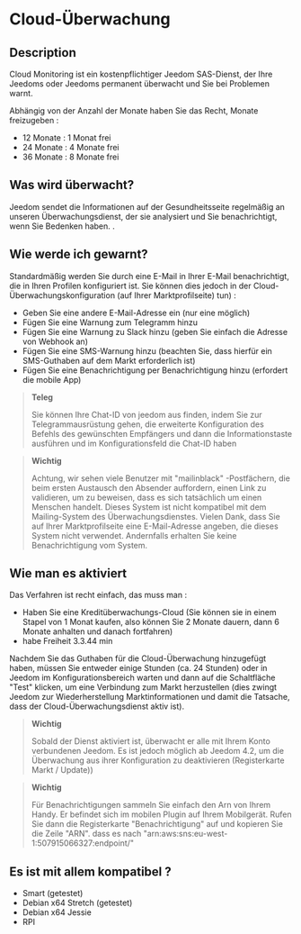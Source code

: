 # Cloud-Überwachung

## Description

Cloud Monitoring ist ein kostenpflichtiger Jeedom SAS-Dienst, der Ihre Jeedoms oder Jeedoms permanent überwacht und Sie bei Problemen warnt.

Abhängig von der Anzahl der Monate haben Sie das Recht, Monate freizugeben : 

- 12 Monate : 1 Monat frei
- 24 Monate : 4 Monate frei
- 36 Monate : 8 Monate frei

## Was wird überwacht?

Jeedom sendet die Informationen auf der Gesundheitsseite regelmäßig an unseren Überwachungsdienst, der sie analysiert und Sie benachrichtigt, wenn Sie Bedenken haben. .

## Wie werde ich gewarnt?

Standardmäßig werden Sie durch eine E-Mail in Ihrer E-Mail benachrichtigt, die in Ihren Profilen konfiguriert ist. Sie können dies jedoch in der Cloud-Überwachungskonfiguration (auf Ihrer Marktprofilseite) tun) : 

- Geben Sie eine andere E-Mail-Adresse ein (nur eine möglich)
- Fügen Sie eine Warnung zum Telegramm hinzu
- Fügen Sie eine Warnung zu Slack hinzu (geben Sie einfach die Adresse von Webhook an)
- Fügen Sie eine SMS-Warnung hinzu (beachten Sie, dass hierfür ein SMS-Guthaben auf dem Markt erforderlich ist)
- Fügen Sie eine Benachrichtigung per Benachrichtigung hinzu (erfordert die mobile App) 

> **Teleg**
>
> Sie können Ihre Chat-ID von jeedom aus finden, indem Sie zur Telegrammausrüstung gehen, die erweiterte Konfiguration des Befehls des gewünschten Empfängers und dann die Informationstaste ausführen und im Konfigurationsfeld die Chat-ID haben

> **Wichtig**
>
> Achtung, wir sehen viele Benutzer mit "mailinblack" -Postfächern, die beim ersten Austausch den Absender auffordern, einen Link zu validieren, um zu beweisen, dass es sich tatsächlich um einen Menschen handelt. Dieses System ist nicht kompatibel mit dem Mailing-System des Überwachungsdienstes. Vielen Dank, dass Sie auf Ihrer Marktprofilseite eine E-Mail-Adresse angeben, die dieses System nicht verwendet. Andernfalls erhalten Sie keine Benachrichtigung vom System.

## Wie man es aktiviert

Das Verfahren ist recht einfach, das muss man : 

- Haben Sie eine Kreditüberwachungs-Cloud (Sie können sie in einem Stapel von 1 Monat kaufen, also können Sie 2 Monate dauern, dann 6 Monate anhalten und danach fortfahren)
- habe Freiheit 3.3.44 min

Nachdem Sie das Guthaben für die Cloud-Überwachung hinzugefügt haben, müssen Sie entweder einige Stunden (ca. 24 Stunden) oder in Jeedom im Konfigurationsbereich warten und dann auf die Schaltfläche "Test" klicken, um eine Verbindung zum Markt herzustellen (dies zwingt Jeedom zur Wiederherstellung Marktinformationen und damit die Tatsache, dass der Cloud-Überwachungsdienst aktiv ist).

>**Wichtig**
>
> Sobald der Dienst aktiviert ist, überwacht er alle mit Ihrem Konto verbundenen Jeedom. Es ist jedoch möglich ab Jeedom 4.2, um die Überwachung aus ihrer Konfiguration zu deaktivieren (Registerkarte Markt / Update))

>**Wichtig**
>
> Für Benachrichtigungen sammeln Sie einfach den Arn von Ihrem Handy. Er befindet sich im mobilen Plugin auf Ihrem Mobilgerät. Rufen Sie dann die Registerkarte "Benachrichtigung" auf und kopieren Sie die Zeile "ARN". dass es nach "arn:aws:sns:eu-west-1:507915066327:endpoint/"

## Es ist mit allem kompatibel ?

- Smart (getestet)
- Debian x64 Stretch (getestet)
- Debian x64 Jessie
- RPI
